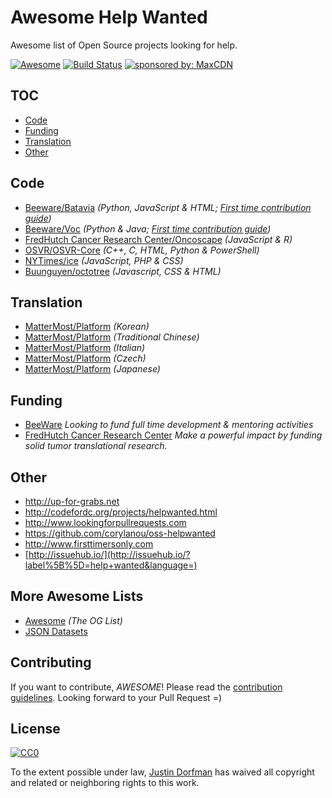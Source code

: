 # Awesome Help Wanted
Awesome list of Open Source projects looking for help.

[![Awesome](https://cdn.rawgit.com/sindresorhus/awesome/d7305f38d29fed78fa85652e3a63e154dd8e8829/media/badge.svg)](https://github.com/sindresorhus/awesome) [![Build Status](https://travis-ci.org/jdorfman/awesome-help-wanted.svg?branch=master)](https://travis-ci.org/jdorfman/awesome-help-wanted) <a href="https://www.maxcdn.com/?utm_source=awesome-help-wanted-github&amp;utm_medium=badge&amp;utm_campaign=readme"><img src="https://img.shields.io/badge/sponsored%20by-MaxCDN-orange.svg" alt="sponsored by: MaxCDN"></a>

## TOC

* [Code](#code)
* [Funding](#funding)
* [Translation](#translation)
* [Other](#other)

## Code

* [Beeware/Batavia](https://github.com/pybee/batavia/issues?q=is%3Aissue+is%3Aopen+label%3Aup-for-grabs) *(Python, JavaScript & HTML; [First time contribution guide](https://github.com/pybee/batavia/wiki/Your-first-Batavia-contribution))*
* [Beeware/Voc](https://github.com/pybee/voc/issues?q=is%3Aissue+is%3Aopen+label%3Aup-fo-grabs) *(Python & Java; [First time contribution guide](https://github.com/pybee/voc/wiki/Your-first-VOC-contribution))*
* [FredHutch Cancer Research Center/Oncoscape](https://github.com/FredHutch/Oncoscape/issues?q=is%3Aissue+is%3Aopen+label%3A%22help+wanted%22) *(JavaScript & R)*
* [OSVR/OSVR-Core](https://github.com/OSVR/OSVR-Core/wiki/Help-Wanted) *(C++, C, HTML, Python & PowerShell)*
* [NYTimes/ice](https://github.com/NYTimes/ice/issues/126) *(JavaScript, PHP & CSS)*
* [Buunguyen/octotree](https://github.com/buunguyen/octotree/issues/22) *(Javascript, CSS & HTML)*

## Translation
* [MatterMost/Platform](https://github.com/mattermost/platform/issues/2447) *(Korean)*
* [MatterMost/Platform](https://github.com/mattermost/platform/issues/2295) *(Traditional Chinese)*
* [MatterMost/Platform](https://github.com/mattermost/platform/issues/2572) *(Italian)*
* [MatterMost/Platform](https://github.com/mattermost/platform/issues/2420) *(Czech)*
* [MatterMost/Platform](https://github.com/mattermost/platform/issues/2444) *(Japanese)*

## Funding

* [BeeWare](https://pybee.org) *Looking to fund full time development & mentoring activities*
* [FredHutch Cancer Research Center](https://secure2.convio.net/fhcrc/site/Donation2?df_id=5340&5340.donation=form1) *Make a powerful impact by funding solid tumor translational research.*

## Other

* <http://up-for-grabs.net>
* <http://codefordc.org/projects/helpwanted.html>
* <http://www.lookingforpullrequests.com>
* <https://github.com/corylanou/oss-helpwanted>
* <http://www.firsttimersonly.com>
* [http://issuehub.io/](http://issuehub.io/?label%5B%5D=help+wanted&language=)

## More Awesome Lists
* [Awesome](https://github.com/sindresorhus/awesome) *(The OG List)*
* [JSON Datasets](https://github.com/jdorfman/awesome-json-datasets)

## Contributing
If you want to contribute, *AWESOME*! Please read the [contribution guidelines](CONTRIBUTING.md). Looking forward to your Pull Request =)

## License
[![CC0](http://i.creativecommons.org/p/zero/1.0/88x31.png)](http://creativecommons.org/publicdomain/zero/1.0/)

To the extent possible under law, [Justin Dorfman](https://www.justindorfman.com) has waived all copyright and related or neighboring rights to this work.
